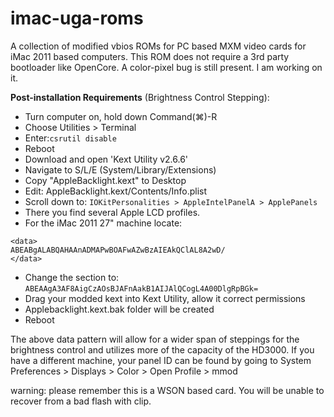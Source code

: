 # imac-uga-roms
A collection of modified vbios ROMs for PC based MXM video cards for iMac 2011 based computers. This ROM does not require a 3rd party bootloader like OpenCore. A color-pixel bug is still present. I am working on it. 



**Post-installation Requirements** 
 (Brightness Control Stepping):
- Turn computer on, hold down Command(⌘)-R
- Choose Utilities > Terminal
- Enter:`csrutil disable`
- Reboot
- Download and open 'Kext Utility v2.6.6'
- Navigate to S/L/E (System/Library/Extensions)
- Copy "AppleBacklight.kext" to Desktop
- Edit: AppleBacklight.kext/Contents/Info.plist
- Scroll down to: `IOKitPersonalities > AppleIntelPanelA > ApplePanels`
- There you find several Apple LCD profiles.
- For the iMac 2011 27" machine locate: 
```<key>F10Ta007</key>
<data>
ABEABgALABQAHAAnADMAPwBOAFwAZwBzAIEAkQClAL8A2wD/
</data>
```
- Change the <data> section to: `ABEAAgA3AF8AigCzAOsBJAFnAakB1AIJAlQCogL4A00DlgRpBGk=`
- Drag your modded kext into Kext Utility, allow it correct permissions
- Applebacklight.kext.bak folder will be created
- Reboot

The above data pattern will allow for a wider span of steppings for the brightness control and utilizes more of the capacity of the HD3000. If you have a different machine, your panel ID can be found by going to System Preferences > Displays > Color > Open Profile > mmod

warning: please remember this is a WSON based card. You will be unable to recover from a bad flash with clip.
